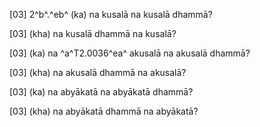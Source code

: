 [03] 2^b^.^eb^ (ka) na kusalā na kusalā dhammā?

[03] (kha) na kusalā dhammā na kusalā?

[03] (ka) na ^a^T2.0036^ea^ akusalā na akusalā dhammā?

[03] (kha) na akusalā dhammā na akusalā?

[03] (ka) na abyākatā na abyākatā dhammā?

[03] (kha) na abyākatā dhammā na abyākatā?